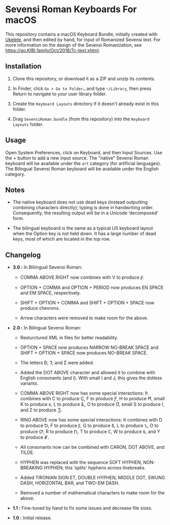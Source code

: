 #  Sevensi Roman Keyboards For macOS  #

This repository contains a macOS Keyboard Bundle, initially created
  with [Ukelele](https://scripts.sil.org/ukelele), and then edited by
  hand, for input of Romanized Sevensi text.
For more information on the design of the Sevensi Romanization, see
  <https://go.KIBI.family/Oct/2018/7c-text.xhtml>.

##  Installation  ##

01. Clone this repository, or download it as a ZIP and unzip its
      contents.

02. In Finder, click `Go > Go to Folder…` and type `~/Library`, then
      press Return to navigate to your user library folder.

03. Create the `Keyboard Layouts` directory if it doesn't already
      exist in this folder.

04. Drag `SevensiRoman.bundle` (from this repository) into the
      `Keyboard Layouts` folder.

##  Usage  ##

Open System Preferences, click on Keyboard, and then Input Sources.
Use the + button to add a new input source.
The "native" Sevensi Roman keyboard will be available under the `art`
  category (for artificial languages).
The Bilingual Sevensi Roman keyboard will be available under the
  English category.

##  Notes  ##

 +  The native keyboard does not use dead keys (instead outputting
      combining characters directly); typing is done in handwriting
      order.
    Consequently, the resulting output will be in a Unicode
      ‘decomposed’ form.

 +  The bilingual keyboard is the same as a typical US keyboard layout
      when the Option key is not held down.
    It has a large number of dead keys, most of which are located in
      the top row.

##  Changelog  ##

 +  **3.0 :**
    In Biliingual Sevensi Roman:

     +  COMMA ABOVE RIGHT now combines with V to produce Ꝩ.

     +  OPTION + COMMA and OPTION + PERIOD now produces EN SPACE and EM SPACE, respectively.

     +  SHIFT + OPTION + COMMA and SHIFT + OPTION + SPACE now produce chevrons.

     +  Arrow characters were removed to make room for the above.

 +  **2.0 :**
    In Bilingual Sevensi Roman:

     +  Resturctured XML in files for better readability.

     +  OPTION + SPACE now produces NARROW NO-BREAK SPACE and SHIFT +
          OPTION + SPACE now produces NO-BREAK SPACE.

     +  The letters Ð, Ɂ, and Ʃ were added.

     +  Added the DOT ABOVE character and allowed it to combine with
          English consonants (and I).
        With small I and J, this gives the dotless variants.

     +  COMMA ABOVE RIGHT now has some special interactions: It
          combines with C to produce Ç, F to produce Ƒ, H to produce Ħ,
          small K to produce ᴋ, L to produce Ỻ, O to produce Ơ, small S
          to produce ſ, and Z to produce Ʒ.

     +  RING ABOVE now has some special interactions: It combines with
          D to produce Ꝺ, F to produce Ꝼ, G to produce Ᵹ, L to produce
          Ꝇ, O to produce Ꝍ, R to produce Ꞃ, T to produce Ꞇ, W to
          produce Ỽ, and Y to produce Ỿ.

     +  All consonants now can be combined with CARON, DOT ABOVE, and
          TILDE.

     +  HYPHEN was replaced with the sequence SOFT HYPHEN, NON-BREAKING
          HYPHEN; this ‘splits’ hyphens across linebreaks.

     +  Added TIRONIAN SIGN ET, DOUBLE HYPHEN, MIDDLE DOT, SWUNG DASH,
          HORIZONTAL BAR, and TWO-EM DASH.

     +  Removed a number of mathematical characters to make room for
          the above.

 +  **1.1 :**
    Fine-tuned by hand to fix some issues and decrease file sizes.

 +  **1.0 :**
    Initial release.
